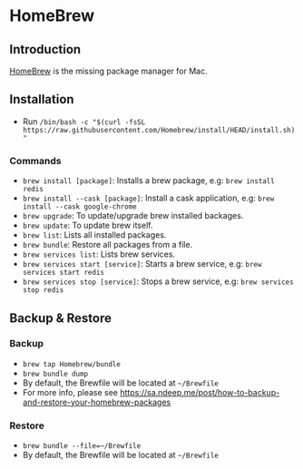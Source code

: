 # HomeBrew

## Introduction

[HomeBrew](https://brew.sh/) is the missing package manager for Mac. 

## Installation

- Run `/bin/bash -c "$(curl -fsSL https://raw.githubusercontent.com/Homebrew/install/HEAD/install.sh)"`

### Commands

- `brew install [package]`: Installs a brew package, e.g: `brew install redis`
- `brew install --cask [package]`: Install a cask application, e.g: `brew install --cask google-chrome`
- `brew upgrade`: To update/upgrade brew installed backages.
- `brew update`: To update brew itself.
- `brew list`: Lists all installed packages.
- `brew bundle`: Restore all packages from a file.
- `brew services list`: Lists brew services.
- `brew services start [service]`: Starts a brew service, e.g: `brew services start redis`
- `brew services stop [service]`: Stops a brew service, e.g: `brew services stop redis`

## Backup & Restore

### Backup

- `brew tap Homebrew/bundle`
- `brew bundle dump`
- By default, the Brewfile will be located at `~/Brewfile`
- For more info, please see https://sa.ndeep.me/post/how-to-backup-and-restore-your-homebrew-packages

### Restore

- `brew bundle --file=~/Brewfile`
- By default, the Brewfile will be located at `~/Brewfile`
